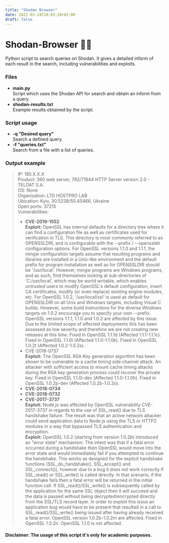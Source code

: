 ```yaml
---
title: "Shodan Browser"
date: 2022-03-24T20:03:28+02:00
draft: false
---
```


# Shodan-Browser :male_detective:
Python script to search queries on Shodan. It gives a detailed inform of each result in the search, including vulnerabilities and exploits.

### Files
- **main.py**  
Script which uses the Shodan API for search and obtain an inform from a query.
- **shodan-results.txt**  
Example results obtained by the script.

### Script usage

- **-q "Desired query"**  
Search a defined query.
- **-f "queries.txt"**  
Search from a file with a list of queries.

### Output example
>IP: 185.X.X.X  
>Product: 360 web server, 792/71644  HTTP Server version 2.0 - TELDAT S.A.  
>OS: None  
>Organization: LTD HOSTPRO LAB  
>Ubication: Kyiv, 30.5238/50.45466, Ukraine  
>Open ports: 37215  
>Vulnerabilities:  
>  - **CVE-2019-1552**  
**Exploit:** OpenSSL has internal defaults for a directory tree where it can find a configuration file as well as 
     certificates used for verification in TLS. This directory is most commonly referred to as OPENSSLDIR, 
     and is configurable with the --prefix / --openssldir configuration options. For OpenSSL versions 1.1.0 and 
     1.1.1, the mingw configuration targets assume that resulting programs and libraries are installed in a Unix-like environment and the default prefix for program installation as well as for OPENSSLDIR should be '/usr/local'. However, mingw programs are Windows programs, and as such, find themselves looking at sub-directories of 'C:/usr/local', which may be world writable, which enables untrusted users to modify OpenSSL's default configuration, insert CA certificates, modify (or even replace) existing engine modules, etc. For OpenSSL 1.0.2, '/usr/local/ssl' is used as default for OPENSSLDIR on all Unix and Windows targets, including Visual C builds. However, some build instructions for the diverse Windows targets on 1.0.2 encourage you to specify your own --prefix. OpenSSL versions 1.1.1, 1.1.0 and 1.0.2 are affected by this issue. Due to the limited scope of affected deployments this has been assessed as low severity and therefore we are not creating new releases at this time. Fixed in OpenSSL 1.1.1d (Affected 1.1.1-1.1.1c). Fixed in OpenSSL 1.1.0l (Affected 1.1.0-1.1.0k). Fixed in OpenSSL 1.0.2t (Affected 1.0.2-1.0.2s).
>  - CVE-2018-0737  
**Exploit:** The OpenSSL RSA Key generation algorithm has been shown to be vulnerable to a cache timing side channel attack. An attacker with sufficient access to mount cache timing attacks during the RSA key generation process could recover the private key. Fixed in OpenSSL 1.1.0i-dev (Affected 1.1.0-1.1.0h). Fixed in OpenSSL 1.0.2p-dev (Affected 1.0.2b-1.0.2o).
>  - **CVE-2018-0734**
>  - **CVE-2018-0732**
>  - **CVE-2017-3737**  
**Exploit:** Node.js was affected by OpenSSL vulnerability CVE-2017-3737 in regards to the use of SSL_read() due to TLS handshake failure. The result was that an active network attacker could send application data to Node.js using the TLS or HTTP2 modules in a way that bypassed TLS authentication and encryption.  
**Exploit:** OpenSSL 1.0.2 (starting from version 1.0.2b) introduced an "error state" mechanism. The intent was that if a fatal error occurred during a handshake then OpenSSL would move into the error state and would immediately fail if you attempted to continue the handshake. This works as designed for the explicit handshake functions (SSL_do_handshake(), SSL_accept() and SSL_connect()), however due to a bug it does not work correctly if SSL_read() or SSL_write() is called directly. In that scenario, if the handshake fails then a fatal error will be returned in the initial function call. If SSL_read()/SSL_write() is subsequently called by the application for the same SSL object then it will succeed and the data is passed without being decrypted/encrypted directly from the SSL/TLS record layer. In order to exploit this issue an application bug would have to be present that resulted in a call to SSL_read()/SSL_write() being issued after having already received a fatal error. OpenSSL version 1.0.2b-1.0.2m are affected. Fixed in OpenSSL 1.0.2n. OpenSSL 1.1.0 is not affected.


#### Disclaimer: **The usage of this script it's only for academic purposes**.